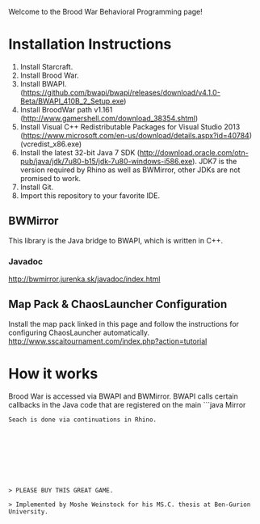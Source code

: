Welcome to the Brood War Behavioral Programming page!

# Installation Instructions
1. Install Starcraft.
2. Install Brood War.
3. Install BWAPI. (https://github.com/bwapi/bwapi/releases/download/v4.1.0-Beta/BWAPI_410B_2_Setup.exe)
4. Install BroodWar path v1.161 (http://www.gamershell.com/download_38354.shtml)
5. Install Visual C++ Redistributable Packages for Visual Studio 2013 (https://www.microsoft.com/en-us/download/details.aspx?id=40784) (vcredist_x86.exe)
6. Install the latest 32-bit Java 7 SDK (http://download.oracle.com/otn-pub/java/jdk/7u80-b15/jdk-7u80-windows-i586.exe). JDK7 is the version required by Rhino as well as BWMirror, other JDKs are not promised to work.
7. Install Git.
8. Import this repository to your favorite IDE.

## BWMirror
This library is the Java bridge to BWAPI, which is written in C++.
### Javadoc
http://bwmirror.jurenka.sk/javadoc/index.html

## Map Pack & ChaosLauncher Configuration
Install the map pack linked in this page and follow the instructions for configuring ChaosLauncher automatically.
http://www.sscaitournament.com/index.php?action=tutorial


# How it works
Brood War is accessed via BWAPI and BWMirror. BWAPI calls certain callbacks in the Java code that are registered on the main ```java 
Mirror
``` 
Seach is done via continuations in Rhino.









> PLEASE BUY THIS GREAT GAME.

> Implemented by Moshe Weinstock for his MS.C. thesis at Ben-Gurion University.

